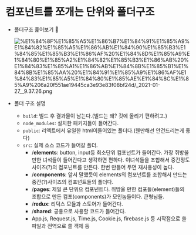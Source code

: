 # 컴포넌트를 쪼개는 단위와 폴더구조

- 폴더구조 훑어보기 👀
    
    ![%E1%84%8F%E1%85%A5%E1%86%B7%E1%84%91%E1%85%A9%E1%84%82%E1%85%A5%E1%86%AB%E1%84%90%E1%85%B3%E1%84%85%E1%85%B3%E1%86%AF%20%E1%84%8D%E1%85%A9%E1%84%80%E1%85%A2%E1%84%82%E1%85%B3%E1%86%AB%20%E1%84%83%E1%85%A1%E1%86%AB%E1%84%8B%E1%85%B1%E1%84%8B%E1%85%AA%20%E1%84%91%E1%85%A9%E1%86%AF%E1%84%83%E1%85%A5%E1%84%80%E1%85%AE%E1%84%8C%E1%85%A9%206a20f551ae19445ca3e93e83f08bf24d/_2021-01-27__9.37.26.png](%E1%84%8F%E1%85%A5%E1%86%B7%E1%84%91%E1%85%A9%E1%84%82%E1%85%A5%E1%86%AB%E1%84%90%E1%85%B3%E1%84%85%E1%85%B3%E1%86%AF%20%E1%84%8D%E1%85%A9%E1%84%80%E1%85%A2%E1%84%82%E1%85%B3%E1%86%AB%20%E1%84%83%E1%85%A1%E1%86%AB%E1%84%8B%E1%85%B1%E1%84%8B%E1%85%AA%20%E1%84%91%E1%85%A9%E1%86%AF%E1%84%83%E1%85%A5%E1%84%80%E1%85%AE%E1%84%8C%E1%85%A9%206a20f551ae19445ca3e93e83f08bf24d/_2021-01-27__9.37.26.png)
    
- 폴더 구조 설명
    - `build`: 빌드 후 결과물이 남는다.(빌드는 왜? 깃에 올리기 편하려고.)
    - `node_modules`: 설치한 패키지들이 들어간다.
    - `public`: 리엑트에서 유일한 html이들어있는 폴더다.(웬만해선 안건드리는게 좋다)
    - `src`: 실제 소스 코드가 들어갈 폴더.
        - /**elements**: button, input등 최소단위 컴포넌트가 들어간다. 가장 쥐방울만한 녀석들이 들어간다고 생각하면 편하다. 이녀석들을 조합해서 중간정도 사이즈(?)의 컴포넌트를 만든다. 한번 만들어 두면 재사용성이 높다.
        - /**components**: 앞서 말했듯이 elements의 컴포넌트를 조합해서 만드는 중간(?)사이즈의 컴포넌트들의 폴더다.
        - /**pages**: 제일 큰 단위으 컴포넌트다. 쥐방울 만한 컴포들(element)들의 조합으로 만든 컴포(components)가 모인놈들이다. 큰형님들.
        - /**redux**: 리덕스 모듈과 스토어가 들어간다.
        - /**shared**: 공용으로 사용할 코드가 들어간다.
        - App.js, Request.js, Time.js, Cookie.js, firebase.js 등 시작점으로 쓸 파일과 전역으로 쓸 객체 등